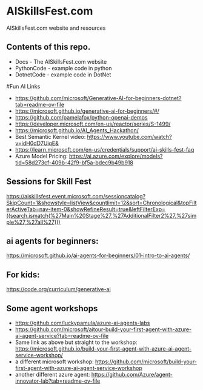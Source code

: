 # AISkillsFest.com
AISkillsFest.com website and resources

## Contents of this repo.
- Docs - The AISkillsFest.com website
- PythonCode - example code in python
- DotnetCode - example code in DotNet

#Fun AI Links
- https://github.com/microsoft/Generative-AI-for-beginners-dotnet?tab=readme-ov-file
- https://microsoft.github.io/generative-ai-for-beginners/#/
- https://github.com/pamelafox/python-openai-demos
- https://developer.microsoft.com/en-us/reactor/series/S-1499/
- https://microsoft.github.io/AI_Agents_Hackathon/
- Best Semantic Kernel video:
https://www.youtube.com/watch?v=idH0dD7UiqE&
- https://learn.microsoft.com/en-us/credentials/support/ai-skills-fest-faq
- Azure Model Pricing: https://ai.azure.com/explore/models?tid=58d273cf-409b-42f9-bf5a-bdec9b49b918
  
## Sessions for Skill Fest
https://aiskillsfest.event.microsoft.com/sessioncatalog?SkipCount=1&showstyle=listView&countlimit=12&sort=Chronological&topFilterActiveTab=nav-item-0&showRefineResult=true&leftFilterExp=((search.ismatch(%27Main%20Stage%27,%27AdditionalFilter2%27,%27simple%27,%27all%27)))

## ai agents for beginners:
https://microsoft.github.io/ai-agents-for-beginners/01-intro-to-ai-agents/

## For kids:
https://code.org/curriculum/generative-ai

## Some agent workshops
- https://github.com/luckypamula/azure-ai-agents-labs
- https://github.com/microsoft/aitour-build-your-first-agent-with-azure-ai-agent-service?tab=readme-ov-file
- Same link as above but straight to the workshop: https://microsoft.github.io/build-your-first-agent-with-azure-ai-agent-service-workshop/
- a different microsoft workshop: https://github.com/microsoft/build-your-first-agent-with-azure-ai-agent-service-workshop
- another different azure agent: https://github.com/Azure/agent-innovator-lab?tab=readme-ov-file
